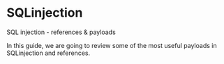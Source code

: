 # SQLinjection
SQL injection - references &amp; payloads

In this guide, we are going to review some of the most useful payloads in SQLinjection and references.
